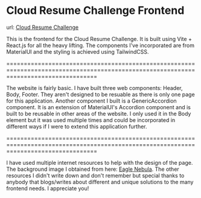 # Cloud Resume Challenge Frontend

url: [Cloud Resume Challenge](https://cloudresumechallenge.dev/)

This is the frontend for the Cloud Resume Challenge. It is built using Vite + React.js for all the heavy lifting. The components I've incorporated are from MaterialUI and the styling is achieved using TailwindCSS.

======================================================================================================================================

The website is fairly basic. I have built three web components: Header, Body, Footer. They aren't designed to be resuable as there is only one page for this application. Another component I built is a GenericAccordion component. It is an extension of MaterialUI's Accordion component and is built to be reusable in other areas of the website. I only used it in the Body element but it was used multiple times and could be incorporated in different ways if I were to extend this application further.

======================================================================================================================================

I have used multiple internet resources to help with the design of the page. The background image I obtained from here: [Eagle Nebula](https://earthsky.org/clusters-nebulae-galaxies/the-awesome-beauty-of-m16-the-eagle-nebula/). The other resources I didn't write down and don't remember but special thanks to anybody that blogs/writes about different and unique solutions to the many frontend needs. I appreciate you!
